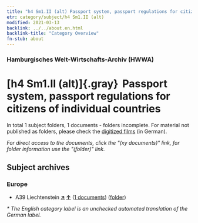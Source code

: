 ```yaml
---
title: "h4 Sm1.II (alt) Passport system, passport regulations for citizens of individual countries"
etr: category/subject/h4 Sm1.II (alt)
modified: 2021-03-13
backlink: ../../about.en.html
backlink-title: "Category Overview"
fn-stub: about
---
```


### Hamburgisches Welt-Wirtschafts-Archiv (HWWA)
# [h4 Sm1.II (alt)]{.gray}&#8201; Passport system, passport regulations for citizens of individual countries&#160; 





In total 1 subject folders, 1 documents - folders incomplete.
For material not published as folders, please check the [digitized films](/film/h1_sh) (in German).

_For direct access to the documents, click the "(xy documents)" link, for folder information use the "(folder)" link._

## Subject archives



### Europe

- A39 Liechtenstein [**&nearr;**](../../../geo/i/141016/about.en.html "Liechtenstein (all folders)") [**&uarr;**](../../../geo/about.en.html#A39 "Country category system") (<a href="https://pm20.zbw.eu/dfgview/sh/141016,144668" title="about: Liechtenstein : Passport system, passport regulations for citizens of individual countries" target="_blank">1 documents</a>) ([folder](http://purl.org/pressemappe20/folder/sh/141016,144668))


_* The English category label is an unchecked automated translation of the German label._

